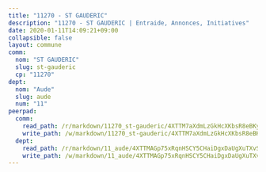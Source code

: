 ```yaml
---
title: "11270 - ST GAUDERIC"
description: "11270 - ST GAUDERIC | Entraide, Annonces, Initiatives"
date: 2020-01-11T14:09:21+09:00
collapsible: false
layout: commune
comm:
  nom: "ST GAUDERIC"
  slug: st-gauderic
  cp: "11270"
dept:
  nom: "Aude"
  slug: aude
  num: "11"
peerpad:
  comm:
    read_path: /r/markdown/11270_st-gauderic/4XTTM7aXdmLzGkHcXKbsR8eBKyHQgMJFp15eyF2MGS86hZVfA
    write_path: /w/markdown/11270_st-gauderic/4XTTM7aXdmLzGkHcXKbsR8eBKyHQgMJFp15eyF2MGS86hZVfA-K3TgUYvxUjJaEENi83JeuFNn8ZpccQArr72gwEeMFpesnfJ1JyWh6RENMKDUeqdY58QtFsmZmB5kztV9Z6SW8rpQLVkgaYnqe6XwCd8aLMNbtSrz6KKSYXbaDGxaStfrZXDo6zfn
  dept:
    read_path: /r/markdown/11_aude/4XTTMAGp75xRqnHSCY5CHaiDgxDaUgXuTXvSZDHnY1JdjJiUk
    write_path: /w/markdown/11_aude/4XTTMAGp75xRqnHSCY5CHaiDgxDaUgXuTXvSZDHnY1JdjJiUk-K3TgUenjCPDfs1W21bst2JvrPDW324QBfMvPid11puzXxXGQEeNw9p4QtfnUhSn4LYSwR6UDBQmdr3wFq2CDRGqNz2QynSm58zgCpz2PKP6Y24UTpxW22MudfeZ339ZPKnHm6XTr
---
```


